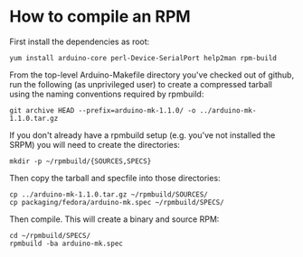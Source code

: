 # How to compile an RPM

First install the dependencies as root:

    yum install arduino-core perl-Device-SerialPort help2man rpm-build

From the top-level Arduino-Makefile directory you've checked out of github, run the following (as unprivileged user) to create a compressed tarball using the naming conventions required by rpmbuild:

    git archive HEAD --prefix=arduino-mk-1.1.0/ -o ../arduino-mk-1.1.0.tar.gz

If you don't already have a rpmbuild setup (e.g. you've not installed the SRPM) you will need to create the directories:

    mkdir -p ~/rpmbuild/{SOURCES,SPECS}

Then copy the tarball and specfile into those directories:

    cp ../arduino-mk-1.1.0.tar.gz ~/rpmbuild/SOURCES/
    cp packaging/fedora/arduino-mk.spec ~/rpmbuild/SPECS/

Then compile. This will create a binary and source RPM:

    cd ~/rpmbuild/SPECS/
    rpmbuild -ba arduino-mk.spec
